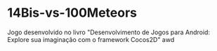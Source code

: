 # 14Bis-vs-100Meteors
Jogo desenvolvido no livro "Desenvolvimento de Jogos para Android: Explore sua imaginação com o framework Cocos2D"
awd
